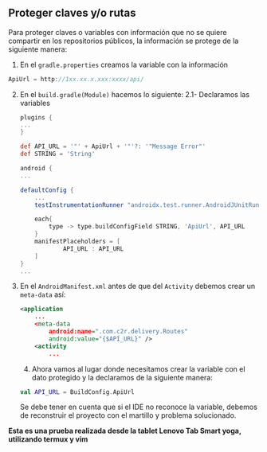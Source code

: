 ## Proteger claves y/o rutas

Para proteger claves o variables con información que no se quiere compartir en los repositorios públicos, la información se protege de la siguiente manera:

1. En el `gradle.properties` creamos la variable con la información
```gradle
ApiUrl = http://1xx.xx.x.xxx:xxxx/api/
```
2. En el `build.gradle(Module)` hacemos lo siguiente:
	2.1- Declaramos las variables 
	```gradle
    plugins {
    ...
    }
    
    def API_URL = '"' + ApiUrl + '"'?: '"Message Error"'
	def STRING = 'String'
    
    android {
    ...

    defaultConfig {
        ...
        testInstrumentationRunner "androidx.test.runner.AndroidJUnitRunner"

        each{
            type -> type.buildConfigField STRING, 'ApiUrl', API_URL
        }
        manifestPlaceholders = [
                API_URL : API_URL
        ]
    }
    ...
    ```
 3. En el `AndroidManifest.xml` antes de que del `Activity` debemos crear un `meta-data` así:
 	```xml
    <application
        ...
        <meta-data
            android:name=".com.c2r.delivery.Routes"
            android:value="{$API_URL}" />
        <activity
            ...
    ```
    4. Ahora vamos al lugar donde necesitamos crear la variable con el dato protegido y la declaramos de la siguiente manera:
    
    ```kotlin
    val API_URL = BuildConfig.ApiUrl
    ```
    Se debe tener en cuenta que si el IDE no reconoce la variable, debemos de reconstruir el proyecto con el martillo y problema solucionado.
 
 **Esta es una prueba realizada desde la tablet Lenovo Tab Smart yoga, utilizando termux y vim**
 
